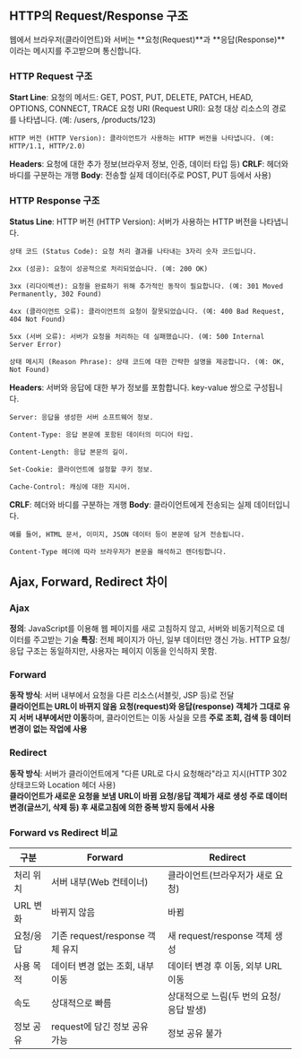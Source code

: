 ## HTTP의 Request/Response 구조

웹에서 브라우저(클라이언트)와 서버는 **요청(Request)**과 **응답(Response)**이라는 메시지를 주고받으며 통신합니다.

### HTTP Request 구조

 **Start Line**: 
    요청의 메서드: GET, POST, PUT, DELETE, PATCH, HEAD, OPTIONS, CONNECT, TRACE 
    요청 URI (Request URI): 요청 대상 리소스의 경로를 나타냅니다. (예: /users, /products/123)

    HTTP 버전 (HTTP Version): 클라이언트가 사용하는 HTTP 버전을 나타냅니다. (예: HTTP/1.1, HTTP/2.0)

 **Headers**: 요청에 대한 추가 정보(브라우저 정보, 인증, 데이터 타입 등)
 **CRLF**: 헤더와 바디를 구분하는 개행
 **Body**: 전송할 실제 데이터(주로 POST, PUT 등에서 사용)

### HTTP Response 구조

 **Status Line**: HTTP 버전 (HTTP Version): 서버가 사용하는 HTTP 버전을 나타냅니다.

    상태 코드 (Status Code): 요청 처리 결과를 나타내는 3자리 숫자 코드입니다.

    2xx (성공): 요청이 성공적으로 처리되었습니다. (예: 200 OK)

    3xx (리다이렉션): 요청을 완료하기 위해 추가적인 동작이 필요합니다. (예: 301 Moved Permanently, 302 Found)

    4xx (클라이언트 오류): 클라이언트의 요청이 잘못되었습니다. (예: 400 Bad Request, 404 Not Found)

    5xx (서버 오류): 서버가 요청을 처리하는 데 실패했습니다. (예: 500 Internal Server Error)

    상태 메시지 (Reason Phrase): 상태 코드에 대한 간략한 설명을 제공합니다. (예: OK, Not Found)
 **Headers**: 서버와 응답에 대한 부가 정보를 포함합니다. key-value 쌍으로 구성됩니다.

    Server: 응답을 생성한 서버 소프트웨어 정보.

    Content-Type: 응답 본문에 포함된 데이터의 미디어 타입.

    Content-Length: 응답 본문의 길이.

    Set-Cookie: 클라이언트에 설정할 쿠키 정보.

    Cache-Control: 캐싱에 대한 지시어.
 **CRLF**: 헤더와 바디를 구분하는 개행
 **Body**: 클라이언트에게 전송되는 실제 데이터입니다.

    예를 들어, HTML 문서, 이미지, JSON 데이터 등이 본문에 담겨 전송됩니다.

    Content-Type 헤더에 따라 브라우저가 본문을 해석하고 렌더링합니다.

## Ajax, Forward, Redirect 차이

### Ajax

 **정의**: JavaScript를 이용해 웹 페이지를 새로 고침하지 않고, 서버와 비동기적으로 데이터를 주고받는 기술
 **특징**: 전체 페이지가 아닌, 일부 데이터만 갱신 가능. HTTP 요청/응답 구조는 동일하지만, 사용자는 페이지 이동을 인식하지 못함.

### Forward

 **동작 방식**: 서버 내부에서 요청을 다른 리소스(서블릿, JSP 등)로 전달  
   **클라이언트는 URL이 바뀌지 않음**
   **요청(request)와 응답(response) 객체가 그대로 유지**
   **서버 내부에서만 이동**하며, 클라이언트는 이동 사실을 모름
   **주로 조회, 검색 등 데이터 변경이 없는 작업에 사용**

### Redirect

 **동작 방식**: 서버가 클라이언트에게 "다른 URL로 다시 요청해라"라고 지시(HTTP 302 상태코드와 Location 헤더 사용)  
   **클라이언트가 새로운 요청을 보냄**
   **URL이 바뀜**
   **요청/응답 객체가 새로 생성**
   **주로 데이터 변경(글쓰기, 삭제 등) 후 새로고침에 의한 중복 방지 등에서 사용**

### Forward vs Redirect 비교

| 구분        | Forward                                      | Redirect                                      |
|-------------|----------------------------------------------|-----------------------------------------------|
| 처리 위치   | 서버 내부(Web 컨테이너)                      | 클라이언트(브라우저가 새로 요청)              |
| URL 변화    | 바뀌지 않음                                  | 바뀜                                          |
| 요청/응답   | 기존 request/response 객체 유지               | 새 request/response 객체 생성                 |
| 사용 목적   | 데이터 변경 없는 조회, 내부 이동               | 데이터 변경 후 이동, 외부 URL 이동            |
| 속도        | 상대적으로 빠름                              | 상대적으로 느림(두 번의 요청/응답 발생)       |
| 정보 공유   | request에 담긴 정보 공유 가능                 | 정보 공유 불가                                |

